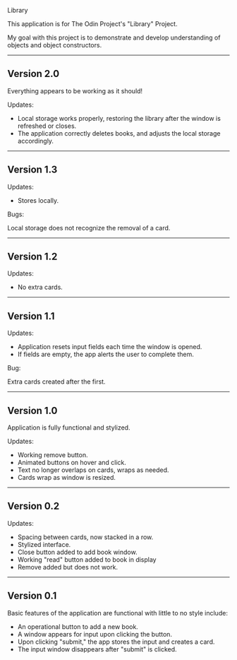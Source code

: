 Library

This application is for The Odin Project's "Library" Project. 

My goal with this project is to demonstrate and develop understanding of objects and object constructors.

-----------
Version 2.0
-----------

Everything appears to be working as it should!

Updates:

- Local storage works properly, restoring the library after the window is refreshed or closes.
- The application correctly deletes books, and adjusts the local storage accordingly.

-----------
Version 1.3
-----------

Updates:

- Stores locally.

Bugs:

Local storage does not recognize the removal of a card.

-----------
Version 1.2
-----------

Updates:

- No extra cards.

-----------
Version 1.1
-----------

Updates:

- Application resets input fields each time the window is opened.
- If fields are empty, the app alerts the user to complete them.

Bug:

Extra cards created after the first.

-----------
Version 1.0
-----------

Application is fully functional and stylized.

Updates:

- Working remove button.
- Animated buttons on hover and click.
- Text no longer overlaps on cards, wraps as needed.
- Cards wrap as window is resized.

-----------
Version 0.2
-----------

Updates:

- Spacing between cards, now stacked in a row.
- Stylized interface.
- Close button added to add book window.
- Working "read" button added to book in display
- Remove added but does not work.

-----------
Version 0.1
-----------

Basic features of the application are functional with little to no style include:

- An operational button to add a new book.
- A window appears for input upon clicking the button.
- Upon clicking "submit," the app stores the input and creates a card.
- The input window disappears after "submit" is clicked.